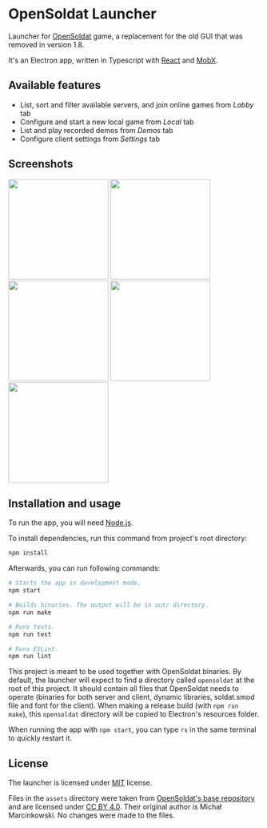 # OpenSoldat Launcher

Launcher for [OpenSoldat](https://github.com/opensoldat/opensoldat) game, a replacement for the old GUI that was removed in version 1.8.

It's an Electron app, written in Typescript with [React](https://reactjs.org/) and [MobX](https://mobx.js.org).

## Available features
- List, sort and filter available servers, and join online games from *Lobby* tab
- Configure and start a new local game from *Local* tab
- List and play recorded demos from *Demos* tab
- Configure client settings from *Settings* tab

## Screenshots
<p>
    <img src="https://i.imgur.com/Qve2H0I.png" width="200">
    <img src="https://i.imgur.com/JFiXxDw.png" width="200">
    <img src="https://i.imgur.com/wRmHF8Q.png" width="200">
    <img src="https://i.imgur.com/BwxTSfi.png" width="200">
    <img src="https://i.imgur.com/YAb0PCU.png" width="200">
</p>

## Installation and usage

To run the app, you will need [Node.js](https://nodejs.org).

To install dependencies, run this command from project's root directory:
```sh
npm install
```

Afterwards, you can run following commands:
```sh
# Starts the app in development mode.
npm start

# Builds binaries. The output will be in out/ directory.
npm run make

# Runs tests.
npm run test

# Runs ESLint.
npm run lint
```

This project is meant to be used together with OpenSoldat binaries. By default, the launcher will expect to find a directory called `opensoldat` at the root of this project. It should contain all files that OpenSoldat needs to operate (binaries for both server and client, dynamic libraries, soldat.smod file and font for the client). When making a release build (with ```npm run make```), this `opensoldat` directory will be copied to Electron's resources folder.

When running the app with ```npm start```, you can type ```rs``` in the same terminal to quickly restart it.

## License
The launcher is licensed under [MIT](./LICENSE) license.

Files in the `assets` directory were taken from [OpenSoldat's base repository](https://github.com/opensoldat/base) and are licensed under [CC BY 4.0](https://github.com/opensoldat/base/blob/master/LICENSE.txt). Their original author is Michał Marcinkowski. No changes were made to the files.